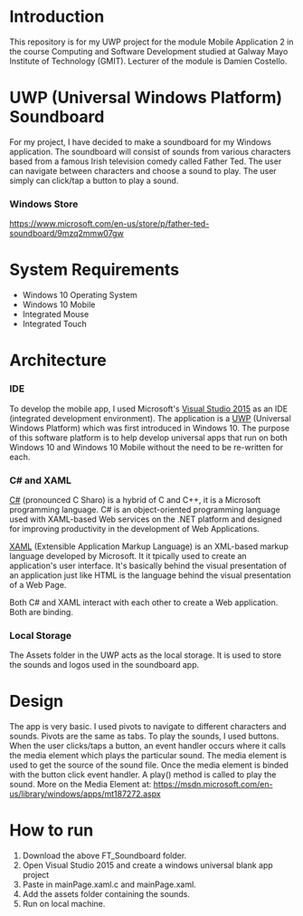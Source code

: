 # Introduction
This repository is for my UWP project for the module Mobile Application 2 in the course Computing and Software Development studied at Galway Mayo Institute of Technology (GMIT). Lecturer of the module is Damien Costello.

# UWP (Universal Windows Platform) Soundboard
For my project, I have decided to make a soundboard for my Windows application. The soundboard will consist of sounds from various characters based from a famous Irish television comedy called Father Ted. The user can navigate between characters and choose a sound to play. The user simply can click/tap a button to play a sound. 

### Windows Store
https://www.microsoft.com/en-us/store/p/father-ted-soundboard/9mzq2mmw07gw

# System Requirements
- Windows 10 Operating System
- Windows 10 Mobile
- Integrated Mouse
- Integrated Touch

# Architecture
### IDE
To develop the mobile app, I used Microsoft's [Visual Studio 2015](https://www.visualstudio.com/downloads/) as an IDE (integrated development environment). The application is a [UWP](https://docs.microsoft.com/en-us/windows/uwp/get-started/universal-application-platform-guide) (Universal Windows Platform) which was first introduced in Windows 10. The purpose of this software platform is to help develop universal apps that run on both Windows 10 and Windows 10 Mobile without the need to be re-written for each. 

### C# and XAML
[C#](https://msdn.microsoft.com/en-us/library/kx37x362.aspx) (pronounced C Sharo) is a hybrid of C and C++, it is a Microsoft programming language. C# is an object-oriented programming language used with XAML-based Web services on the .NET platform and designed for improving productivity in the development of Web Applications.

[XAML](https://msdn.microsoft.com/en-us/library/ms752059(v=vs.110).aspx) (Extensible Application Markup Language) is an XML-based markup language developed by Microsoft. It it tpically used to create an application's user interface. It's basically behind the visual presentation of an application just like HTML is the language behind the visual presentation of a Web Page.

Both C# and XAML interact with each other to create a Web application. Both are binding.


### Local Storage
The Assets folder in the UWP acts as the local storage. It is used to store the sounds and logos used in the soundboard app.

# Design
The app is very basic. I used pivots to navigate to different characters and sounds. Pivots are the same as tabs. To play the sounds, I used buttons. When the user clicks/taps a button, an event handler occurs where it calls the media element which plays the particular sound. The media element is used to get the source of the sound file. Once the media element is binded with the button click event handler. A play() method is called to play the sound. More on the Media Element at: https://msdn.microsoft.com/en-us/library/windows/apps/mt187272.aspx

# How to run
1. Download the above FT_Soundboard folder.
2. Open Visual Studio 2015 and create a windows universal blank app project
3. Paste in mainPage.xaml.c and mainPage.xaml.
4. Add the assets folder containing the sounds.
5. Run on local machine.
